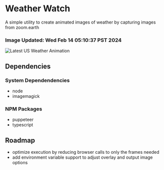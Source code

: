 # Weather Watch

A simple utility to create animated images of weather by capturing images from zoom.earth

### Image Updated: Wed Feb 14 05:10:37 PST 2024

![Latest US Weather Animation](animations/2024-02-14.webp)

## Dependencies
### System Dependendencies
* node
* imagemagick
### NPM Packages
* puppeteer
* typescript

## Roadmap
* optimize execution by reducing browser calls to only the frames needed
* add environment variable support to adjust overlay and output image options
